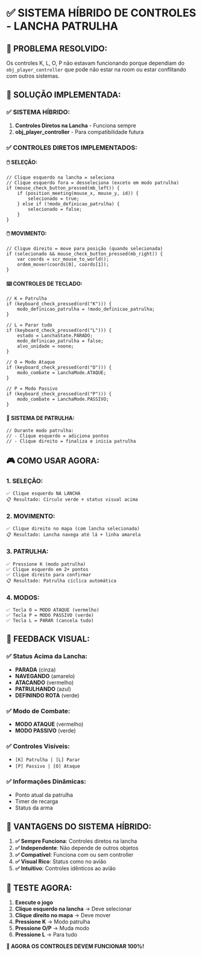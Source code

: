 # ✅ SISTEMA HÍBRIDO DE CONTROLES - LANCHA PATRULHA

## 🎯 **PROBLEMA RESOLVIDO:**

Os controles K, L, O, P não estavam funcionando porque dependiam do `obj_player_controller` que pode não estar na room ou estar conflitando com outros sistemas.

## 🔧 **SOLUÇÃO IMPLEMENTADA:**

### **✅ SISTEMA HÍBRIDO:**
1. **Controles Diretos na Lancha** - Funciona sempre
2. **obj_player_controller** - Para compatibilidade futura

### **✅ CONTROLES DIRETOS IMPLEMENTADOS:**

#### **🖱️ SELEÇÃO:**
```gml
// Clique esquerdo na lancha = seleciona
// Clique esquerdo fora = desseleciona (exceto em modo patrulha)
if (mouse_check_button_pressed(mb_left)) {
    if (position_meeting(mouse_x, mouse_y, id)) {
        selecionado = true;
    } else if (!modo_definicao_patrulha) {
        selecionado = false;
    }
}
```

#### **🖱️ MOVIMENTO:**
```gml
// Clique direito = move para posição (quando selecionada)
if (selecionado && mouse_check_button_pressed(mb_right)) {
    var coords = scr_mouse_to_world();
    ordem_mover(coords[0], coords[1]);
}
```

#### **⌨️ CONTROLES DE TECLADO:**
```gml
// K = Patrulha
if (keyboard_check_pressed(ord("K"))) {
    modo_definicao_patrulha = !modo_definicao_patrulha;
}

// L = Parar tudo
if (keyboard_check_pressed(ord("L"))) {
    estado = LanchaState.PARADO;
    modo_definicao_patrulha = false;
    alvo_unidade = noone;
}

// O = Modo Ataque
if (keyboard_check_pressed(ord("O"))) {
    modo_combate = LanchaMode.ATAQUE;
}

// P = Modo Passivo
if (keyboard_check_pressed(ord("P"))) {
    modo_combate = LanchaMode.PASSIVO;
}
```

#### **🎯 SISTEMA DE PATRULHA:**
```gml
// Durante modo patrulha:
// - Clique esquerdo = adiciona pontos
// - Clique direito = finaliza e inicia patrulha
```

## 🎮 **COMO USAR AGORA:**

### **1. SELEÇÃO:**
```
✅ Clique esquerdo NA LANCHA
📋 Resultado: Círculo verde + status visual acima
```

### **2. MOVIMENTO:**
```
✅ Clique direito no mapa (com lancha selecionada)
📋 Resultado: Lancha navega até lá + linha amarela
```

### **3. PATRULHA:**
```
✅ Pressione K (modo patrulha)
✅ Clique esquerdo em 2+ pontos
✅ Clique direito para confirmar
📋 Resultado: Patrulha cíclica automática
```

### **4. MODOS:**
```
✅ Tecla O = MODO ATAQUE (vermelho)
✅ Tecla P = MODO PASSIVO (verde)
✅ Tecla L = PARAR (cancela tudo)
```

## 🎨 **FEEDBACK VISUAL:**

### **✅ Status Acima da Lancha:**
- **PARADA** (cinza)
- **NAVEGANDO** (amarelo)
- **ATACANDO** (vermelho)
- **PATRULHANDO** (azul)
- **DEFININDO ROTA** (verde)

### **✅ Modo de Combate:**
- **MODO ATAQUE** (vermelho)
- **MODO PASSIVO** (verde)

### **✅ Controles Visíveis:**
- `[K] Patrulha | [L] Parar`
- `[P] Passivo | [O] Ataque`

### **✅ Informações Dinâmicas:**
- Ponto atual da patrulha
- Timer de recarga
- Status da arma

## 🔧 **VANTAGENS DO SISTEMA HÍBRIDO:**

1. **✅ Sempre Funciona**: Controles diretos na lancha
2. **✅ Independente**: Não depende de outros objetos
3. **✅ Compatível**: Funciona com ou sem controller
4. **✅ Visual Rico**: Status como no avião
5. **✅ Intuitivo**: Controles idênticos ao avião

## 🚀 **TESTE AGORA:**

1. **Execute o jogo**
2. **Clique esquerdo na lancha** → Deve selecionar
3. **Clique direito no mapa** → Deve mover
4. **Pressione K** → Modo patrulha
5. **Pressione O/P** → Muda modo
6. **Pressione L** → Para tudo

**🎯 AGORA OS CONTROLES DEVEM FUNCIONAR 100%!**
